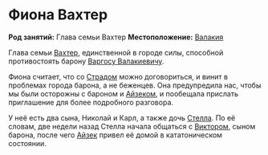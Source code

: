 # Фиона Вахтер

**Род занятий:** Глава семьи Вахтер
**Местоположение:** [Валакия](../../locations/vallaki.md)

Глава семьи [Вахтер](../../factions/wachter-family.md), единственной в городе силы, способной противостоять барону [Варгосу Валакиевичу](vargas-vallakovich.md).

Фиона считает, что со [Страдом](../strahd-von-zarovich.md) можно договориться, и винит в проблемах города барона, а не беженцев. Она предупредила нас, чтобы мы были осторожны с бароном и [Айзеком](izek.md), и пообещала прислать приглашение для более подробного разговора.

У неё есть два сына, Николай и Карл, а также дочь [Стелла](stella-wachter.md). По её словам, две недели назад Стелла начала общаться с [Виктором](viktor-vallakovich.md), сыном барона, после чего [Айзек](izek.md) привел её домой в кататоническом состоянии.
